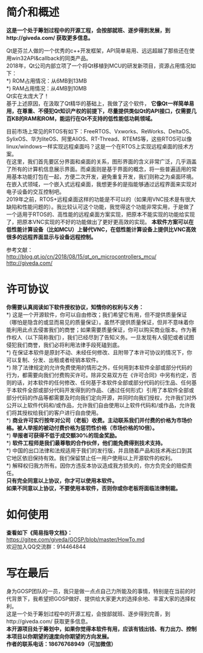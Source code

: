 # 简介和概述  
  **这是一个处于筹划过程中的开源工程，会按部就班、逐步得到发展，到http://giveda.com/  获取更多信息。**    

Qt是芬兰人做的一个优秀的c++开发框架，API简单易用、远远超越了那些还在使用win32API&callback的同类产品。  
2018年，Qt公司内部立项了一个将Qt移植到MCU的研发新项目，资源占用情况如下：  
*) ROM占用情况：从6MB到13MB  
*) RAM占用情况：从4MB到10MB  
Qt实在太庞大了！  
基于上述原因，在汲取了Qt精华的基础上，我做了这个软件， **它像Qt一样简单易用，在尊重、不侵犯Qt知识产权的前提下，尽量提供类似Qt的API接口，仅需要几百KB的RAM和ROM，能运行在Qt不支持的低性能低功耗领域。**    

目前市场上常见的RTOS有如下：FreeRTOS、Vxworks、ReWorks、DeltaOS、SylixOS、华为liteOS、阿里AliOS、RT-Thread、RTEMS等，这些RTOS可以像linux/windows一样实现远程桌面吗？这是一个在RTOS上实现远程桌面的技术方案。  
在这里，我们首先要区分界面和桌面的关系，图形界面的含义非常广泛，几乎涵盖了所有的计算机信息展示界面。而桌面则是基于界面的概念，将一些普遍适用的常用基本功能打包在一起，方便二次开发，避免重复开发，我们则称之为桌面环境。  
在嵌入式领域，一个嵌入式远程桌面，我想更多的是指能够通过远程界面来实现对电子设备的交互控制吧。  
2019年之前，RTOS+远程桌面这样的功能是不可以的（如果用VNC技术是有很大缺陷和性能问题的）。我比较认可这个功能，我觉得这个功能非常实用，于是做了一个适用于RTOS的、高性能的远程桌面方案实现，把原本不能实现的功能给实现了，把原本VNC实现的不好的功能做出了更好更高效的实现。  **本软件方案可以在低性能计算设备（比如MCU）上替代VNC，在低性能计算设备上提供比VNC高效很多的远程界面显示与设备远程控制。**   

参考文献：  
http://blog.qt.io/cn/2018/08/15/qt_on_microcontrollers_mcu/  
http://giveda.com/


# 许可协议  
  **你需要认真阅读如下软件授权协议，知情你的权利与义务：**         
*) 这是一个开源软件，你可以自由修改；我们希望它有用，但不提供质量保证（哪怕是隐含的或显而易见的质量保证）。虽然不提供质量保证，但并不意味着你能利用此点去侵害我们的商誉；如果需要质量保证，你可以购买商业版本。作为著作权人（以下简称我们），我们已经尽到了告知义务。一旦发现有人侵犯或者试图侵犯我们商誉，我们必将利用法律手段死磕到底。  
*) 在保证本软件是原封不动、未经任何修改、且附带了本许可协议的情况下，你可以复制、分发、出租或者经销本软件。  
*) 除了法律规定的允许免费使用的情形之外，任何用到本软件全部或部分代码的行为，都需要向我们付费购买许可。除非交易双方在《许可合同》中另有约定，否则的话，对本软件的任何修改、任何基于本软件全部或部分代码的衍生品、任何基于本软件全部或部分代码开发得到的作品、（通过任何形式）引用了本软件全部或部分代码的作品等都需要及时向我们定向开源，并同时向我们授权，允许我们对外公开以上软件代码和/或作品，允许我们自由使用以上软件代码和/或作品，允许我们将其授权给我们的客户进行自由使用。  
*)  **商业许可实行按年对公司（老板）收费。主动联系我们并付费的价格为市场价格。被人举报的被动付费价格为惩罚性价格（市场价格的10倍）。**     
*)  **举报者可获得不低于成交额30%的现金奖励。**       
*)  **软件工程师是我们最尊敬的合作伙伴，他们能免费得到技术支持。**   
*) 中国的出口法律和法规适用于我们的发行版，并且随着产品和技术再出口到其它地区依旧保持有效。我们保留禁止任一用户使用以上开源软件的权利。  
*) 解释权归我方所有。因你方违反本协议造成我方损失的，你方负完全的赔偿责任。  
 **只有完全同意以上协议，你才可以使用本软件。**  
 **如果不同意以上协议，不要使用本软件，否则你或你老板将面临法律制裁。**    

# 如何使用
  **查看如下《简易指导文档》：**      
https://gitee.com/giveda/GOSP/blob/master/HowTo.md  
欢迎加入QQ交流群：914464844   


# 写在最后  
身为GOSP团队的一员，我只是做一点点自己力所能及的事情，特别是在当前的时代背景下，我希望把GOSP做好、提供给大家更大的选择余地、丰富大家的选择权利。   
这是一个处于筹划过程中的开源工程，会按部就班、逐步得到完善，到http://giveda.com/  获取更多信息。  
  **本开源项目处于筹划中，如果你觉得本软件有用，应该有钱出钱、有力出力、控制本项目以你期望的速度向你期望的方向发展。**   
  **作者的联系电话：18676768949（可加微信）**   
